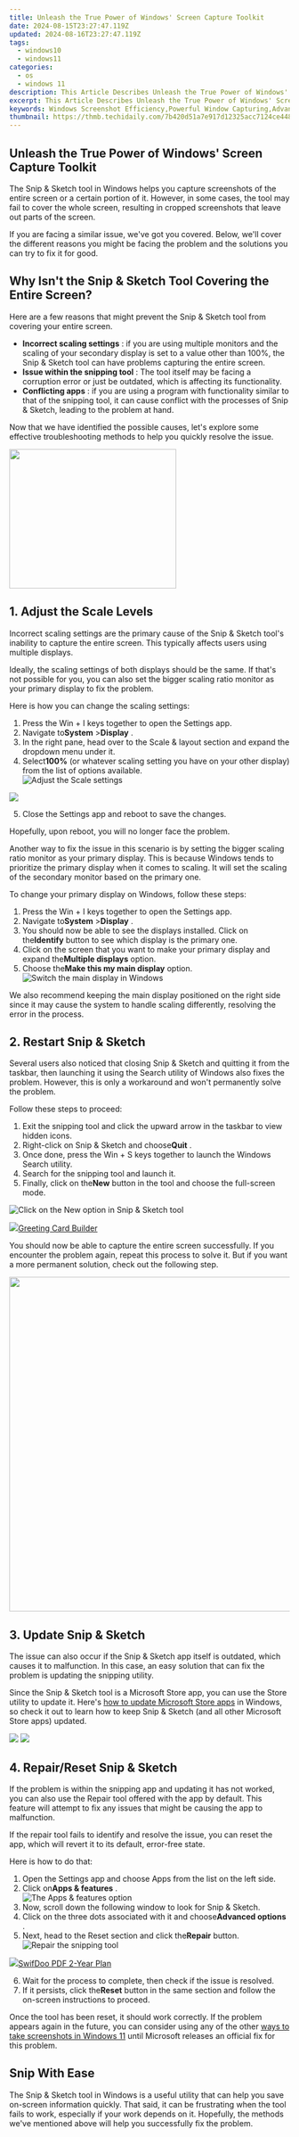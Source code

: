 ```yaml
---
title: Unleash the True Power of Windows' Screen Capture Toolkit
date: 2024-08-15T23:27:47.119Z
updated: 2024-08-16T23:27:47.119Z
tags:
  - windows10
  - windows11
categories:
  - os
  - windows 11
description: This Article Describes Unleash the True Power of Windows' Screen Capture Toolkit
excerpt: This Article Describes Unleash the True Power of Windows' Screen Capture Toolkit
keywords: Windows Screenshot Efficiency,Powerful Window Capturing,Advanced Screen Grabs,Screen Save Techniques,Quick PC Image Taking,Enhanced Windows Imaging,True Capture Toolkit
thumbnail: https://thmb.techidaily.com/7b420d51a7e917d12325acc7124ce448649fcdb3a71e7a06fbd4b66d64319f0c.jpg
---
```


## Unleash the True Power of Windows' Screen Capture Toolkit

 The Snip & Sketch tool in Windows helps you capture screenshots of the entire screen or a certain portion of it. However, in some cases, the tool may fail to cover the whole screen, resulting in cropped screenshots that leave out parts of the screen.

 If you are facing a similar issue, we've got you covered. Below, we'll cover the different reasons you might be facing the problem and the solutions you can try to fix it for good.

## Why Isn't the Snip & Sketch Tool Covering the Entire Screen?

 Here are a few reasons that might prevent the Snip & Sketch tool from covering your entire screen.

* **Incorrect scaling settings** : if you are using multiple monitors and the scaling of your secondary display is set to a value other than 100%, the Snip & Sketch tool can have problems capturing the entire screen.
* **Issue within the snipping tool** : The tool itself may be facing a corruption error or just be outdated, which is affecting its functionality.
* **Conflicting apps** : if you are using a program with functionality similar to that of the snipping tool, it can cause conflict with the processes of Snip & Sketch, leading to the problem at hand.

 Now that we have identified the possible causes, let's explore some effective troubleshooting methods to help you quickly resolve the issue.

<!-- affiliate ads begin -->
<a href="https://printrendy.pxf.io/c/5597632/1453721/17020" target="_top" id="1453721"><img src="//a.impactradius-go.com/display-ad/17020-1453721" border="0" alt="" width="300" height="250"/></a><img height="0" width="0" src="https://imp.pxf.io/i/5597632/1453721/17020" style="position:absolute;visibility:hidden;" border="0" />
<!-- affiliate ads end -->
## 1\. Adjust the Scale Levels

 Incorrect scaling settings are the primary cause of the Snip & Sketch tool's inability to capture the entire screen. This typically affects users using multiple displays.

 Ideally, the scaling settings of both displays should be the same. If that's not possible for you, you can also set the bigger scaling ratio monitor as your primary display to fix the problem.

Here is how you can change the scaling settings:

1. Press the Win + I keys together to open the Settings app.
2. Navigate to**System** \>**Display** .
3. In the right pane, head over to the Scale & layout section and expand the dropdown menu under it.
4. Select**100%** (or whatever scaling setting you have on your other display) from the list of options available.  
![Adjust the Scale settings](https://static1.makeuseofimages.com/wordpress/wp-content/uploads/2023/04/scale-settings-windows11.jpg)
<!-- affiliate ads begin -->
<a href="https://estore.winxdvd.com/order/checkout.php?PRODS=1412049&QTY=1&AFFILIATE=108875&CART=1"><img src="https://www.winxdvd.com/affiliate/new-banner/pt-200x200.jpg" border="0"></a>
<!-- affiliate ads end -->
5. Close the Settings app and reboot to save the changes.

Hopefully, upon reboot, you will no longer face the problem.

 Another way to fix the issue in this scenario is by setting the bigger scaling ratio monitor as your primary display. This is because Windows tends to prioritize the primary display when it comes to scaling. It will set the scaling of the secondary monitor based on the primary one.

To change your primary display on Windows, follow these steps:

1. Press the Win + I keys together to open the Settings app.
2. Navigate to**System** \>**Display** .
3. You should now be able to see the displays installed. Click on the**Identify** button to see which display is the primary one.
4. Click on the screen that you want to make your primary display and expand the**Multiple displays** option.
5. Choose the**Make this my main display** option.  
![Switch the main display in Windows](https://static1.makeuseofimages.com/wordpress/wp-content/uploads/2023/04/switch-displays.jpg)

 We also recommend keeping the main display positioned on the right side since it may cause the system to handle scaling differently, resolving the error in the process.

## 2\. Restart Snip & Sketch

 Several users also noticed that closing Snip & Sketch and quitting it from the taskbar, then launching it using the Search utility of Windows also fixes the problem. However, this is only a workaround and won't permanently solve the problem.

Follow these steps to proceed:

1. Exit the snipping tool and click the upward arrow in the taskbar to view hidden icons.
2. Right-click on Snip & Sketch and choose**Quit** .
3. Once done, press the Win + S keys together to launch the Windows Search utility.
4. Search for the snipping tool and launch it.
5. Finally, click on the**New** button in the tool and choose the full-screen mode.

![Click on the New option in Snip & Sketch tool](https://static1.makeuseofimages.com/wordpress/wp-content/uploads/2023/04/new-option.jpg)
<!-- affiliate ads begin -->
<a href="https://secure.2checkout.com/order/checkout.php?PRODS=2067133&QTY=1&AFFILIATE=108875&CART=1"><img src="https://www.pearlmountainsoft.com/n_img/product/gcb/banScrn.jpg" border="0">Greeting Card Builder</a>
<!-- affiliate ads end -->

 You should now be able to capture the entire screen successfully. If you encounter the problem again, repeat this process to solve it. But if you want a more permanent solution, check out the following step.

<!-- affiliate ads begin -->
<a href="https://appsumo.8odi.net/c/5597632/2068407/7443" target="_top" id="2068407"><img src="//a.impactradius-go.com/display-ad/7443-2068407" border="0" alt="" width="1200" height="600"/></a><img height="0" width="0" src="https://appsumo.8odi.net/i/5597632/2068407/7443" style="position:absolute;visibility:hidden;" border="0" />
<!-- affiliate ads end -->
## 3\. Update Snip & Sketch

 The issue can also occur if the Snip & Sketch app itself is outdated, which causes it to malfunction. In this case, an easy solution that can fix the problem is updating the snipping utility.

 Since the Snip & Sketch tool is a Microsoft Store app, you can use the Store utility to update it. Here's [how to update Microsoft Store apps](https://www.makeuseof.com/update-apps-windows-11/) in Windows, so check it out to learn how to keep Snip & Sketch (and all other Microsoft Store apps) updated.

<!-- affiliate ads begin -->
<a href="https://shop.manycam.com/order/checkout.php?PRODS=17727588&QTY=1&AFFILIATE=108875&CART=1"><img src="https://secure.avangate.com/images/merchant/8230bea7d54bcdf99cdfe85cb07313d5/mcaffbanner600x500.png" border="0"></a>
<a href="https://shop.manycam.com/order/checkout.php?PRODS=17727588&QTY=1&AFFILIATE=108875&CART=1"><img src="https://secure.avangate.com/images/merchant/8230bea7d54bcdf99cdfe85cb07313d5/Affiliates_300x250px_valentinesday.png" border="0"></a>
<!-- affiliate ads end -->
## 4\. Repair/Reset Snip & Sketch

 If the problem is within the snipping app and updating it has not worked, you can also use the Repair tool offered with the app by default. This feature will attempt to fix any issues that might be causing the app to malfunction.

 If the repair tool fails to identify and resolve the issue, you can reset the app, which will revert it to its default, error-free state.

Here is how to do that:

1. Open the Settings app and choose Apps from the list on the left side.
2. Click on**Apps & features** .  
![The Apps & features option](https://static1.makeuseofimages.com/wordpress/wp-content/uploads/2022/09/Apps--features-option.jpg)
3. Now, scroll down the following window to look for Snip & Sketch.
4. Click on the three dots associated with it and choose**Advanced options** .
5. Next, head to the Reset section and click the**Repair** button.  
![Repair the snipping tool](https://static1.makeuseofimages.com/wordpress/wp-content/uploads/2023/04/repair-app.jpg)
<!-- affiliate ads begin -->
<a href="https://purchase.swifdoo.com/order/checkout.php?PRODS=40002580&QTY=1&AFFILIATE=108875&CART=1"><img src="https://secure.avangate.com/images/merchant/8b932759a5a04ddb34bf79e3f9072e4b/products/3_Product%20box%20white-1024x1024.png" border="0">SwifDoo PDF 2-Year Plan</a>
<!-- affiliate ads end -->
6. Wait for the process to complete, then check if the issue is resolved.
7. If it persists, click the**Reset** button in the same section and follow the on-screen instructions to proceed.

 Once the tool has been reset, it should work correctly. If the problem appears again in the future, you can consider using any of the other [ways to take screenshots in Windows 11](https://www.makeuseof.com/take-screenshot-windows-11/) until Microsoft releases an official fix for this problem.

## Snip With Ease

 The Snip & Sketch tool in Windows is a useful utility that can help you save on-screen information quickly. That said, it can be frustrating when the tool fails to work, especially if your work depends on it. Hopefully, the methods we've mentioned above will help you successfully fix the problem.

<ins class="adsbygoogle"
     style="display:block"
     data-ad-format="autorelaxed"
     data-ad-client="ca-pub-7571918770474297"
     data-ad-slot="1223367746"></ins>



<ins class="adsbygoogle"
     style="display:block"
     data-ad-client="ca-pub-7571918770474297"
     data-ad-slot="8358498916"
     data-ad-format="auto"
     data-full-width-responsive="true"></ins>







